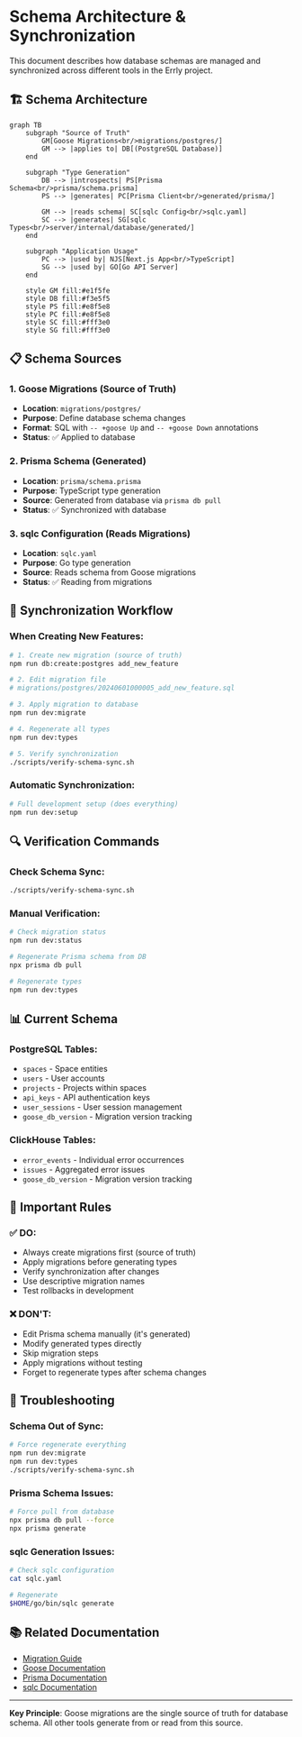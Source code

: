 # Schema Architecture & Synchronization

This document describes how database schemas are managed and synchronized across different tools in the Errly project.

## 🏗️ Schema Architecture

```mermaid
graph TB
    subgraph "Source of Truth"
        GM[Goose Migrations<br/>migrations/postgres/]
        GM --> |applies to| DB[(PostgreSQL Database)]
    end

    subgraph "Type Generation"
        DB --> |introspects| PS[Prisma Schema<br/>prisma/schema.prisma]
        PS --> |generates| PC[Prisma Client<br/>generated/prisma/]

        GM --> |reads schema| SC[sqlc Config<br/>sqlc.yaml]
        SC --> |generates| SG[sqlc Types<br/>server/internal/database/generated/]
    end

    subgraph "Application Usage"
        PC --> |used by| NJS[Next.js App<br/>TypeScript]
        SG --> |used by| GO[Go API Server]
    end

    style GM fill:#e1f5fe
    style DB fill:#f3e5f5
    style PS fill:#e8f5e8
    style PC fill:#e8f5e8
    style SC fill:#fff3e0
    style SG fill:#fff3e0
```

## 📋 Schema Sources

### 1. **Goose Migrations** (Source of Truth)
- **Location**: `migrations/postgres/`
- **Purpose**: Define database schema changes
- **Format**: SQL with `-- +goose Up` and `-- +goose Down` annotations
- **Status**: ✅ Applied to database

### 2. **Prisma Schema** (Generated)
- **Location**: `prisma/schema.prisma`
- **Purpose**: TypeScript type generation
- **Source**: Generated from database via `prisma db pull`
- **Status**: ✅ Synchronized with database

### 3. **sqlc Configuration** (Reads Migrations)
- **Location**: `sqlc.yaml`
- **Purpose**: Go type generation
- **Source**: Reads schema from Goose migrations
- **Status**: ✅ Reading from migrations

## 🔄 Synchronization Workflow

### When Creating New Features:

```bash
# 1. Create new migration (source of truth)
npm run db:create:postgres add_new_feature

# 2. Edit migration file
# migrations/postgres/20240601000005_add_new_feature.sql

# 3. Apply migration to database
npm run dev:migrate

# 4. Regenerate all types
npm run dev:types

# 5. Verify synchronization
./scripts/verify-schema-sync.sh
```

### Automatic Synchronization:

```bash
# Full development setup (does everything)
npm run dev:setup
```

## 🔍 Verification Commands

### Check Schema Sync:
```bash
./scripts/verify-schema-sync.sh
```

### Manual Verification:
```bash
# Check migration status
npm run dev:status

# Regenerate Prisma schema from DB
npx prisma db pull

# Regenerate types
npm run dev:types
```

## 📊 Current Schema

### PostgreSQL Tables:
- `spaces` - Space entities
- `users` - User accounts
- `projects` - Projects within spaces
- `api_keys` - API authentication keys
- `user_sessions` - User session management
- `goose_db_version` - Migration version tracking

### ClickHouse Tables:
- `error_events` - Individual error occurrences
- `issues` - Aggregated error issues
- `goose_db_version` - Migration version tracking

## 🚨 Important Rules

### ✅ DO:
- Always create migrations first (source of truth)
- Apply migrations before generating types
- Verify synchronization after changes
- Use descriptive migration names
- Test rollbacks in development

### ❌ DON'T:
- Edit Prisma schema manually (it's generated)
- Modify generated types directly
- Skip migration steps
- Apply migrations without testing
- Forget to regenerate types after schema changes

## 🔧 Troubleshooting

### Schema Out of Sync:
```bash
# Force regenerate everything
npm run dev:migrate
npm run dev:types
./scripts/verify-schema-sync.sh
```

### Prisma Schema Issues:
```bash
# Force pull from database
npx prisma db pull --force
npx prisma generate
```

### sqlc Generation Issues:
```bash
# Check sqlc configuration
cat sqlc.yaml

# Regenerate
$HOME/go/bin/sqlc generate
```

## 📚 Related Documentation

- [Migration Guide](MIGRATIONS.md)
- [Goose Documentation](https://pressly.github.io/goose/)
- [Prisma Documentation](https://www.prisma.io/docs/)
- [sqlc Documentation](https://docs.sqlc.dev/)

---

**Key Principle**: Goose migrations are the single source of truth for database schema. All other tools generate from or read from this source.
